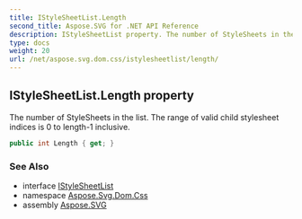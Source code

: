 ```yaml
---
title: IStyleSheetList.Length
second_title: Aspose.SVG for .NET API Reference
description: IStyleSheetList property. The number of StyleSheets in the list. The range of valid child stylesheet indices is 0 to length-1 inclusive
type: docs
weight: 20
url: /net/aspose.svg.dom.css/istylesheetlist/length/
---
```

## IStyleSheetList.Length property

The number of StyleSheets in the list. The range of valid child stylesheet indices is 0 to length-1 inclusive.

```csharp
public int Length { get; }
```

### See Also

* interface [IStyleSheetList](../)
* namespace [Aspose.Svg.Dom.Css](../../istylesheetlist/)
* assembly [Aspose.SVG](../../../)
